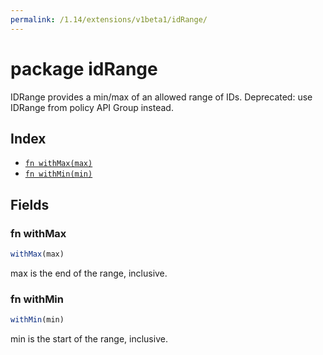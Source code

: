 ```yaml
---
permalink: /1.14/extensions/v1beta1/idRange/
---
```


# package idRange

IDRange provides a min/max of an allowed range of IDs. Deprecated: use IDRange from policy API Group instead.

## Index

* [`fn withMax(max)`](#fn-withmax)
* [`fn withMin(min)`](#fn-withmin)

## Fields

### fn withMax

```ts
withMax(max)
```

max is the end of the range, inclusive.

### fn withMin

```ts
withMin(min)
```

min is the start of the range, inclusive.